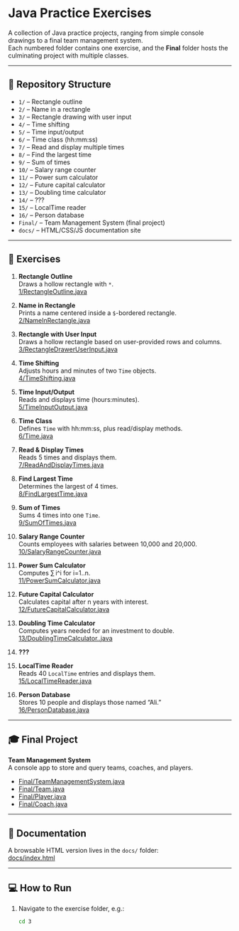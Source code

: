 # Java Practice Exercises

A collection of Java practice projects, ranging from simple console drawings to a final team management system.  
Each numbered folder contains one exercise, and the **Final** folder hosts the culminating project with multiple classes.

---

## 📁 Repository Structure

- `1/` – Rectangle outline
- `2/` – Name in a rectangle
- `3/` – Rectangle drawing with user input
- `4/` – Time shifting
- `5/` – Time input/output
- `6/` – Time class (hh:mm:ss)
- `7/` – Read and display multiple times
- `8/` – Find the largest time
- `9/` – Sum of times
- `10/` – Salary range counter
- `11/` – Power sum calculator
- `12/` – Future capital calculator
- `13/` – Doubling time calculator
- `14/` – ???
- `15/` – LocalTime reader
- `16/` – Person database
- `Final/` – Team Management System (final project)
- `docs/` – HTML/CSS/JS documentation site

---

## 🚀 Exercises

1. **Rectangle Outline**  
   Draws a hollow rectangle with `*`.  
   [1/RectangleOutline.java](1/RectangleOutline.java)

2. **Name in Rectangle**  
   Prints a name centered inside a `$`-bordered rectangle.  
   [2/NameInRectangle.java](2/NameInRectangle.java)

3. **Rectangle with User Input**  
   Draws a hollow rectangle based on user-provided rows and columns.  
   [3/RectangleDrawerUserInput.java](3/RectangleDrawerUserInput.java)

4. **Time Shifting**  
   Adjusts hours and minutes of two `Time` objects.  
   [4/TimeShifting.java](4/TimeShifting.java)

5. **Time Input/Output**  
   Reads and displays time (hours:minutes).  
   [5/TimeInputOutput.java](5/TimeInputOutput.java)

6. **Time Class**  
   Defines `Time` with hh:mm:ss, plus read/display methods.  
   [6/Time.java](6/Time.java)

7. **Read & Display Times**  
   Reads 5 times and displays them.  
   [7/ReadAndDisplayTimes.java](7/ReadAndDisplayTimes.java)

8. **Find Largest Time**  
   Determines the largest of 4 times.  
   [8/FindLargestTime.java](8/FindLargestTime.java)

9. **Sum of Times**  
   Sums 4 times into one `Time`.  
   [9/SumOfTimes.java](9/SumOfTimes.java)

10. **Salary Range Counter**  
    Counts employees with salaries between 10,000 and 20,000.  
    [10/SalaryRangeCounter.java](10/SalaryRangeCounter.java)

11. **Power Sum Calculator**  
    Computes ∑ i^i for i=1..n.  
    [11/PowerSumCalculator.java](11/PowerSumCalculator.java)

12. **Future Capital Calculator**  
    Calculates capital after n years with interest.  
    [12/FutureCapitalCalculator.java](12/FutureCapitalCalculator.java)

13. **Doubling Time Calculator**  
    Computes years needed for an investment to double.  
    [13/DoublingTimeCalculator..java](13/DoublingTimeCalculator..java)

14. **???**

15. **LocalTime Reader**  
    Reads 40 `LocalTime` entries and displays them.  
    [15/LocalTimeReader.java](15/LocalTimeReader.java)

16. **Person Database**  
    Stores 10 people and displays those named “Ali.”  
    [16/PersonDatabase.java](16/PersonDatabase.java)

---

## 🎓 Final Project

**Team Management System**  
A console app to store and query teams, coaches, and players.

- [Final/TeamManagementSystem.java](Final/TeamManagementSystem.java)
- [Final/Team.java](Final/Team.java)
- [Final/Player.java](Final/Player.java)
- [Final/Coach.java](Final/Coach.java)

---

## 📖 Documentation

A browsable HTML version lives in the `docs/` folder:  
[docs/index.html](https://aasoftir.github.io/java-exam/)

---

## 💻 How to Run

1. Navigate to the exercise folder, e.g.:
   ```bash
   cd 3
   ```
